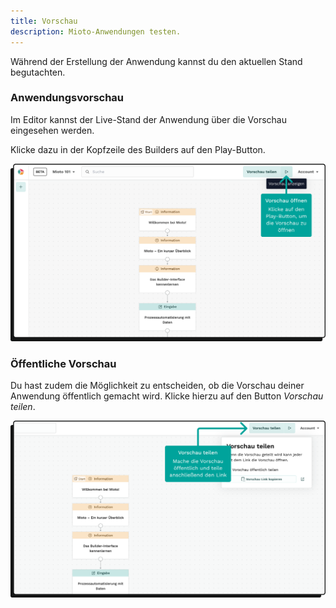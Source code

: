 ```yaml
---
title: Vorschau
description: Mioto-Anwendungen testen.
---
```



Während der Erstellung der Anwendung kannst du den aktuellen Stand begutachten.

### Anwendungsvorschau

Im Editor kannst der Live-Stand der Anwendung über die Vorschau eingesehen werden.

Klicke dazu in der Kopfzeile des Builders auf den Play-Button.

![Klicke auf den Play-Button, um die Vorschau zu öffnen](../../../assets/img/Vorschau_teilen.png "Klicke auf den Play-Button, um die Vorschau zu öffnen")

### Öffentliche Vorschau

Du hast zudem die Möglichkeit zu entscheiden, ob die Vorschau deiner Anwendung öffentlich gemacht wird. Klicke hierzu auf den Button *Vorschau teilen*.

![Mache die Vorschau öffentlich und teile anschließend den Link](../../../assets/img/Vorschau_anzeigen.png "Mache die Vorschau öffentlich und teile anschließend den Link")
